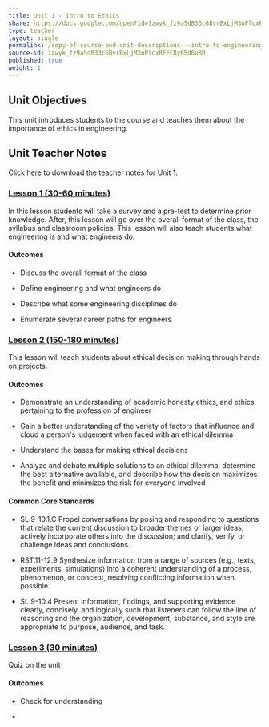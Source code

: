 ```yaml
---
title: Unit 1 - Intro to Ethics
share: https://docs.google.com/open?id=1zwyk_fz9a5dB33c6BvrBxLjM3oPlcxRFFCRy65d6uB0
type: teacher
layout: single
permalink: /copy-of-course-and-unit-descriptions---intro-to-engineering-de-only-copy/
source-id: 1zwyk_fz9a5dB33c6BvrBxLjM3oPlcxRFFCRy65d6uB0
published: true
weight: 1
---
```


<teacher>


## Unit Objectives

This unit introduces students to the course and teaches them about the importance of ethics in engineering.

## Unit Teacher Notes

Click <a href="https://docs.google.com/document/d/12wwZKxBRnLQuwFWZFASt3EzKccmPFusGpK8VRDCC4d8/edit?usp=sharing" target="_blank">here</a> to download the teacher notes for Unit 1.

### [Lesson 1 (30-60 minutes)](https://intro-to-engineering-design.lsupathways.org/1_unit_1/1_lesson_1/)

In this lesson students will take a survey and a pre-test to determine prior knowledge. After, this lesson will go over the overall format of the class, the syllabus and classroom policies. This lesson will also teach students what engineering is and what engineers do.

#### Outcomes

- Discuss the overall format of the class

- Define engineering and what engineers do

- Describe what some engineering disciplines do

- Enumerate several career paths for engineers

### [Lesson 2 (150-180 minutes)](https://intro-to-engineering-design.lsupathways.org/1_unit_1/1_lesson_1/)

This lesson will teach students about ethical decision making through hands on projects.

#### Outcomes

- Demonstrate an understanding of academic honesty ethics, and ethics pertaining to the profession of engineer

- Gain a better understanding of the variety of factors that influence and cloud a person's judgement when faced with an ethical dilemma

- Understand the bases for making ethical decisions

- Analyze and debate multiple solutions to an ethical dilemma, determine the best alternative available, and describe how the decision maximizes the benefit and minimizes the risk for everyone involved

#### Common Core Standards

- SL.9-10.1.C Propel conversations by posing and responding to questions that relate the current discussion to broader themes or larger ideas; actively incorporate others into the discussion; and clarify, verify, or challenge ideas and conclusions.

- RST.11-12.9 Synthesize information from a range of sources (e.g., texts, experiments, simulations) into a coherent understanding of a process, phenomenon, or concept, resolving conflicting information when possible.

- SL.9-10.4 Present information, findings, and supporting evidence clearly, concisely, and logically such that listeners can follow the line of reasoning and the organization, development, substance, and style are appropriate to purpose, audience, and task.

### [Lesson 3 (30 minutes)](http://intro-to-engineering-design.lsupathways.org/1_unit_1/3_lesson_3/)

Quiz on the unit

#### Outcomes

- Check for understanding

-


</teacher>
